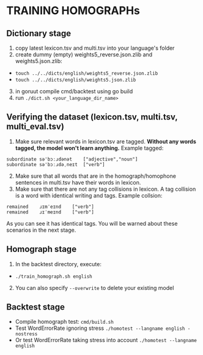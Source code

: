 # TRAINING HOMOGRAPHs

## Dictionary stage

1. copy latest lexicon.tsv and multi.tsv into your language's folder
2. create dummy (empty) weights5_reverse.json.zlib and weights5.json.zlib:
  - `touch ../../dicts/english/weights5_reverse.json.zlib `
  - `touch ../../dicts/english/weights5.json.zlib`
3. in goruut compile cmd/backtest using go build
4. run `./dict.sh <your_language_dir_name>`

## Verifying the dataset (lexicon.tsv, multi.tsv, multi_eval.tsv)

1. Make sure relevant words in lexicon.tsv are tagged. **Without any words tagged, the model won't learn anything.**
Example tagged:
```
subordinate	sə'bɔːɹdənət	["adjective","noun"]
subordinate	sə'bɔːɹdəˌneɪt	["verb"]
```
2. Make sure that all words that are in the homograph/homophone sentences in multi.tsv have their words in lexicon.
3. Make sure that there are not any tag collisions in lexicon. A tag collision is a word with identical writing and tags.
Example collsion:
```
remained	ɹɪmˈeɪnd	["verb"]
remained	ɹɪˈmeɪnd	["verb"]
```
As you can see it has identical tags.
You will be warned about these scenarios in the next stage.

## Homograph stage

1. In the backtest directory, execute:
  - `./train_homograph.sh english`
2. You can also specify `--overwrite` to delete your existing model

## Backtest stage

- Compile homograph test:
   `cmd/build.sh`
- Test WordErrorRate ignoring stress
   `./homotest --langname english -nostress`
- Or test WordErrorRate taking stress into account
   `./homotest --langname english`
